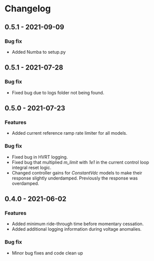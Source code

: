 # Changelog

## 0.5.1 - 2021-09-09

### Bug fix

-   Added Numba to setup.py

## 0.5.1 - 2021-07-28

### Bug fix

-   Fixed bug due to logs folder not being found.

## 0.5.0 - 2021-07-23

### Features

-   Added current reference ramp rate limiter for all models.

### Bug fix

-   Fixed bug in HVRT logging.
-   Fixed bug that multiplied *m_limit* with *1e1* in the current control loop integral reset logic.
-   Changed controller gains for *ConstantVdc* models to make their response slightly underdamped. Previously the response was overdamped.

## 0.4.0 - 2021-06-02

### Features

-   Added minimum ride-through time before momentary cessation.
-   Added additional logging information during voltage anomalies.

### Bug fix

-   Minor bug fixes and code clean up

